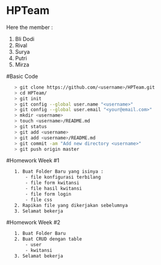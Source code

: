 # HPTeam

Here the member :

1. Bli Dodi
2. Rival
3. Surya
4. Putri
5. Mirza


#Basic Code

 ```bash
    > git clone https://github.com/<username>/HPTeam.git
	> cd HPTeam/
	> git init
	> git config --global user.name "<username>"
	> git config --global user.email "<your@email.com>"
	> mkdir <username>
	> touch <username>/README.md
	> git status
	> git add <username>
	> git add <username>/README.md
	> git commit -am "Add new directory <username>"
	> git push origin master
 ```
#Homework Week #1
 ```bash
    1. Buat Folder Baru yang isinya :
    	- file konfigurasi terbilang
    	- file form kwitansi
    	- file hasil kwitansi
    	- file form login
    	- file css
    2. Rapikan file yang dikerjakan sebelumnya
    3. Selamat bekerja
 ```

#Homework Week #2
 ```bash
    1. Buat Folder Baru
    2. Buat CRUD dengan table
    	- user
    	- kwitansi
    3. Selamat bekerja
 ```